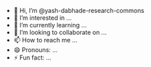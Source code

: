 - 👋 Hi, I’m @yash-dabhade-research-commons
- 👀 I’m interested in ...
- 🌱 I’m currently learning ...
- 💞️ I’m looking to collaborate on ...
- 📫 How to reach me ...
- 😄 Pronouns: ...
- ⚡ Fun fact: ...

<!---
yash-dabhade-research-commons/yash-dabhade-research-commons is a ✨ special ✨ repository because its `README.md` (this file) appears on your GitHub profile.
You can click the Preview link to take a look at your changes.
--->
